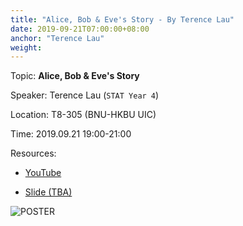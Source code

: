 ```yaml
---
title: "Alice, Bob & Eve's Story - By Terence Lau"
date: 2019-09-21T07:00:00+08:00
anchor: "Terence Lau"
weight:
---
```


Topic: **Alice, Bob & Eve's Story**

Speaker: Terence Lau (`STAT Year 4`)

Location: T8-305 (BNU-HKBU UIC)

Time: 2019.09.21 19:00-21:00

Resources:

- [YouTube](https://www.youtube.com/watch?v=g6DxcOeCUNo)

- [Slide (TBA)](#)

![POSTER](https://i.loli.net/2019/09/21/J7byWx5c8Rp9Ads.png)
